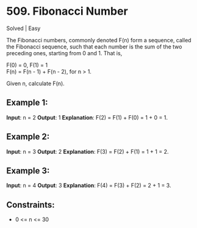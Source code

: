 # 509. Fibonacci Number
Solved | Easy

The Fibonacci numbers, commonly denoted F(n) form a sequence, called the Fibonacci sequence, such that each number is the sum of the two preceding ones, starting from 0 and 1. That is,

F(0) = 0, F(1) = 1  
F(n) = F(n - 1) + F(n - 2), for n > 1.

Given n, calculate F(n).

## Example 1:
**Input**: n = 2
**Output**: 1
**Explanation**: F(2) = F(1) + F(0) = 1 + 0 = 1.

## Example 2:
**Input**: n = 3
**Output**: 2
**Explanation**: F(3) = F(2) + F(1) = 1 + 1 = 2.

## Example 3:
**Input**: n = 4
**Output**: 3
**Explanation**: F(4) = F(3) + F(2) = 2 + 1 = 3.
 
## Constraints:
- 0 <= n <= 30
